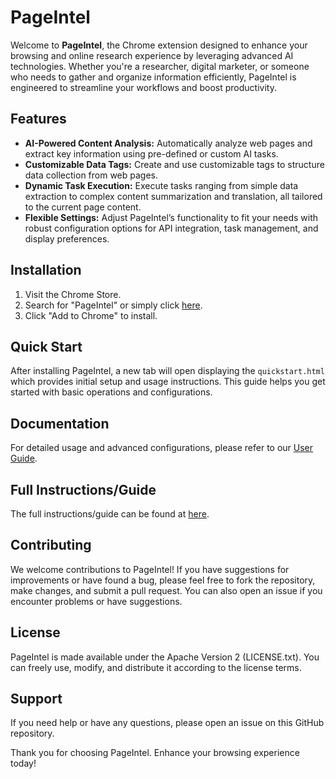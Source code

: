 # PageIntel

Welcome to **PageIntel**, the Chrome extension designed to enhance your browsing and online research experience by leveraging advanced AI technologies. Whether you're a researcher, digital marketer, or someone who needs to gather and organize information efficiently, PageIntel is engineered to streamline your workflows and boost productivity.

## Features

- **AI-Powered Content Analysis:** Automatically analyze web pages and extract key information using pre-defined or custom AI tasks.
- **Customizable Data Tags:** Create and use customizable tags to structure data collection from web pages.
- **Dynamic Task Execution:** Execute tasks ranging from simple data extraction to complex content summarization and translation, all tailored to the current page content.
- **Flexible Settings:** Adjust PageIntel’s functionality to fit your needs with robust configuration options for API integration, task management, and display preferences.

## Installation

1. Visit the Chrome Store.
2. Search for "PageIntel" or simply click [here](URL_to_Chrome_Store_PageIntel).
3. Click "Add to Chrome" to install.

## Quick Start

After installing PageIntel, a new tab will open displaying the `quickstart.html` which provides initial setup and usage instructions. This guide helps you get started with basic operations and configurations.

## Documentation

For detailed usage and advanced configurations, please refer to our [User Guide](https://maxtaf-open-source.github.io/PageIntel/docs/quickstart.html).

## Full Instructions/Guide

The full instructions/guide can be found at [here](https://maxtaf-open-source.github.io/PageIntel/docs/userguide.html).

## Contributing

We welcome contributions to PageIntel! If you have suggestions for improvements or have found a bug, please feel free to fork the repository, make changes, and submit a pull request. You can also open an issue if you encounter problems or have suggestions.

## License

PageIntel is made available under the Apache Version 2 (LICENSE.txt). You can freely use, modify, and distribute it according to the license terms.

## Support

If you need help or have any questions, please open an issue on this GitHub repository.

Thank you for choosing PageIntel. Enhance your browsing experience today!
